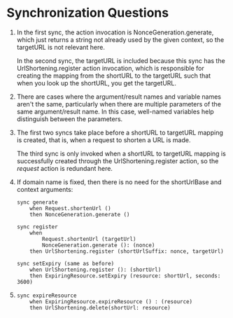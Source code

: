 # Synchronization Questions

1. In the first sync, the action invocation is NonceGeneration.generate, which just returns a string not already used by the given context, so the targetURL is not relevant here.

   In the second sync, the targetURL is included because this sync has the UrlShortening.register action invocation, which is responsible for creating the mapping from the shortURL to the targetURL such that when you look up the shortURL, you get the targetURL.

2. There are cases where the argument/result names and variable names aren't the same, particularly when there are multiple parameters of the same argument/result name. In this case, well-named variables help distinguish between the parameters.

3. The first two syncs take place before a shortURL to targetURL mapping is created, that is, when a request to shorten a URL is made.

   The third sync is only invoked when a shortURL to targetURL mapping is successfully created through the UrlShortening.register action, so the _request_ action is redundant here.

4. If domain name is fixed, then there is no need for the shortUrlBase and context arguments:

   ```
   sync generate
       when Request.shortenUrl ()
       then NonceGeneration.generate ()
   ```

   ```
   sync register
       when
           Request.shortenUrl (targetUrl)
           NonceGeneration.generate (): (nonce)
       then UrlShortening.register (shortUrlSuffix: nonce, targetUrl)
   ```

   ```
   sync setExpiry (same as before)
       when UrlShortening.register (): (shortUrl)
       then ExpiringResource.setExpiry (resource: shortUrl, seconds: 3600)
   ```

5. ```
   sync expireResource
       when ExpiringResource.expireResource () : (resource)
       then UrlShortening.delete(shortUrl: resource)
   ```
